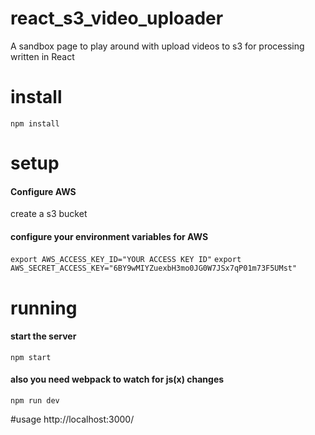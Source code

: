 # react_s3_video_uploader
A sandbox page to play around with upload 
videos to s3 for processing written in React

# install
```npm install```

# setup
#### Configure AWS
create a s3 bucket

#### configure your environment variables for AWS
```export AWS_ACCESS_KEY_ID="YOUR ACCESS KEY ID"```
```export AWS_SECRET_ACCESS_KEY="6BY9wMIYZuexbH3mo0JG0W7JSx7qP01m73F5UMst"```

# running
#### start the server
`npm start`

#### also you need webpack to watch for js(x) changes
`npm run dev`

#usage
http://localhost:3000/